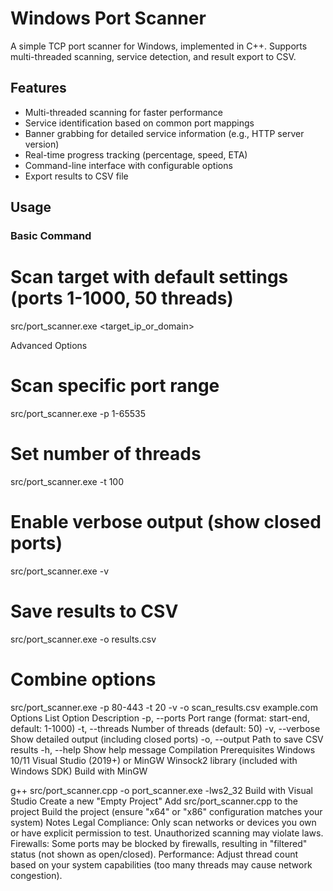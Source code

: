 # Windows Port Scanner

A simple TCP port scanner for Windows, implemented in C++. Supports multi-threaded scanning, service detection, and result export to CSV.


## Features
- Multi-threaded scanning for faster performance
- Service identification based on common port mappings
- Banner grabbing for detailed service information (e.g., HTTP server version)
- Real-time progress tracking (percentage, speed, ETA)
- Command-line interface with configurable options
- Export results to CSV file


## Usage

### Basic Command
# Scan target with default settings (ports 1-1000, 50 threads)
src/port_scanner.exe <target_ip_or_domain>







Advanced Options

# Scan specific port range
src/port_scanner.exe -p 1-65535 <target>

# Set number of threads
src/port_scanner.exe -t 100 <target>

# Enable verbose output (show closed ports)
src/port_scanner.exe -v <target>

# Save results to CSV
src/port_scanner.exe -o results.csv <target>

# Combine options
src/port_scanner.exe -p 80-443 -t 20 -v -o scan_results.csv example.com
Options List
Option	Description
-p, --ports	Port range (format: start-end, default: 1-1000)
-t, --threads	Number of threads (default: 50)
-v, --verbose	Show detailed output (including closed ports)
-o, --output	Path to save CSV results
-h, --help	Show help message
Compilation
Prerequisites
Windows 10/11
Visual Studio (2019+) or MinGW
Winsock2 library (included with Windows SDK)
Build with MinGW

g++ src/port_scanner.cpp -o port_scanner.exe -lws2_32
Build with Visual Studio
Create a new "Empty Project"
Add src/port_scanner.cpp to the project
Build the project (ensure "x64" or "x86" configuration matches your system)
Notes
Legal Compliance: Only scan networks or devices you own or have explicit permission to test. Unauthorized scanning may violate laws.
Firewalls: Some ports may be blocked by firewalls, resulting in "filtered" status (not shown as open/closed).
Performance: Adjust thread count based on your system capabilities (too many threads may cause network congestion).
